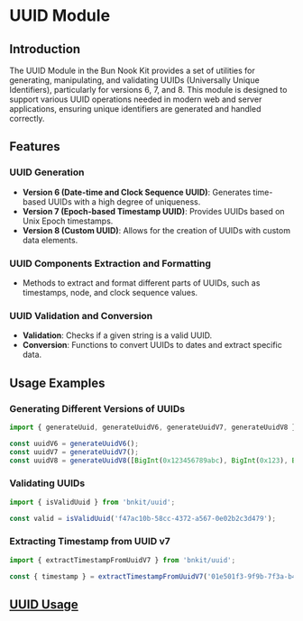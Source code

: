 # UUID Module

## Introduction

The UUID Module in the Bun Nook Kit provides a set of utilities for generating, manipulating, and validating UUIDs (Universally Unique Identifiers), particularly for versions 6, 7, and 8. This module is designed to support various UUID operations needed in modern web and server applications, ensuring unique identifiers are generated and handled correctly.

## Features

### UUID Generation

- **Version 6 (Date-time and Clock Sequence UUID)**: Generates time-based UUIDs with a high degree of uniqueness.
- **Version 7 (Epoch-based Timestamp UUID)**: Provides UUIDs based on Unix Epoch timestamps.
- **Version 8 (Custom UUID)**: Allows for the creation of UUIDs with custom data elements.

### UUID Components Extraction and Formatting

- Methods to extract and format different parts of UUIDs, such as timestamps, node, and clock sequence values.

### UUID Validation and Conversion

- **Validation**: Checks if a given string is a valid UUID.
- **Conversion**: Functions to convert UUIDs to dates and extract specific data.

## Usage Examples

### Generating Different Versions of UUIDs

```javascript
import { generateUuid, generateUuidV6, generateUuidV7, generateUuidV8 } from 'bnkit/uuid';

const uuidV6 = generateUuidV6();
const uuidV7 = generateUuidV7();
const uuidV8 = generateUuidV8([BigInt(0x123456789abc), BigInt(0x123), BigInt(0x3fffffffffffffff)]);
```

### Validating UUIDs

```javascript
import { isValidUuid } from 'bnkit/uuid';

const valid = isValidUuid('f47ac10b-58cc-4372-a567-0e02b2c3d479');
```

### Extracting Timestamp from UUID v7

```javascript
import { extractTimestampFromUuidV7 } from 'bnkit/uuid';

const { timestamp } = extractTimestampFromUuidV7('01e501f3-9f9b-7f3a-b473-2c8c4d43a3f4');
```


## [UUID Usage](usage/uuid-usage.md)
